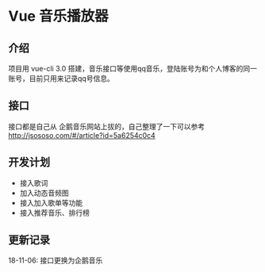 # Vue 音乐播放器

## 介绍

项目用 vue-cli 3.0 搭建，音乐接口等使用qq音乐，登陆账号为和个人博客的同一账号，目前只用来记录qq号信息。


## 接口

接口都是自己从 企鹅音乐网站上拔的，自己整理了一下可以参考 http://jsososo.com/#/article?id=5a6254c0c4


## 开发计划

+ 接入歌词  
+ 加入动态音频图
+ 接入加入歌单等功能
+ 接入推荐音乐、排行榜


## 更新记录

18-11-06: 接口更换为企鹅音乐
